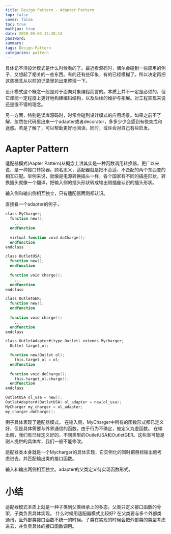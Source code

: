 ```yaml
---
title: Design Pattern - Adapter Pattern
top: false
cover: false
toc: true
mathjax: true
date: 2020-05-03 12:20:14
password:
summary:
tags: Design Pattern
categories: pattern
---
```


具体记不清设计模式是什么时候看的了。最近看源码时，偶尔会碰到一些应用的例子，又想起了相关的一些东西。有的还有些印象，有的已经模糊了。所以决定再把这些概念从以前的记录里扒出来整理一下。
<!--- more --->
设计模式这个概念一般是对于面向对象编程而言的。本质上并不一定是必须的，但它却能一定程度上更好地构建编码结构，以及后续的维护与拓展。对工程实现来说还是很不错的理念。

另一方面，特别是读库源码时，时常会碰到设计模式的应用场景。如果之前不了解，忽然在代码里出来一个adapter或者decorator，多多少少会感到有些突戊和迷惑。若是了解了，可以帮助更好地阅读。同时，或许会对自己有些启发。

# Aapter Pattern
适配器模式(Aapter Pattern)从概念上讲其实是一种函数调用转换器，更广以来说，是一种接口转换器。顾名思义，适配器就是把不合适、不匹配的两个东西变的相互匹配。举例来说，就像是电源转换插头一样，各个国家有不同的插座形状，转换插头就像一个翻译，把输入侧的插头形状转成输出侧插座认识的插头形状。

输入侧和输出侧相互独立，只有适配器两侧都认识。

直接看一个adapter的例子，
~~~verilog
class MyCharger;
  function new();
    ...
  endfunction
  
  virtual function void doCharge();
  endfunction
endclass

class OutletUSA;
  function new();
  endfunction
  
  function void charge();
    ...
  endfunction
endclass

class OutletGER;
  function new();
  endfunction
  
  function void charge();
    ...
  endfunction
endclass

class OutletAdapter#(type Outlet) extends Mycharger;
  Outlet target_ol;

  function new(Outlet ol);
    this.target_ol = ol;
  endfunction
  
  function void doCharge();
	this.target_ol.charge();
  endfunction
endclass

OutletUSA ol_usa = new();
OutletAdapter#(OutletUSA) ol_adapter = new(ol_usa);
MyCharger my_charger = ol_adapter;
my_charger.doCharge();
~~~

例子具体表现了适配器模式。
在输入侧，MyCharger中所有的函数形式都已定义好，但是具体需要与外界通信的函数，由于行为不确定，被定义为虚函数。
在输出侧，我们有已经定义好的，不同类型的OutletUSA和OutletGER。这些类可能是别人提供的具体库，我们一般不能修改。

适配器类本身就是一个Mycharger的具体实现，它实例化的同时把目标输出侧考虑进去，并匹配输出类的接口函数。

输入和输出两侧相互独立。adapter的父类定义待实现函数形式。

# 小结
适配器模式本质上就是一种子类到父类继承上的多态。父类只定义接口函数的骨架，子类负责具体实现。
什么时候用适配器模式比较好? 在父类要与多个外部类通讯，且外部类接口函数不统一的时候。子类在实现的时候会把外部类的类型考虑进去，并负责具体的接口函数调用。
